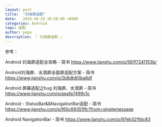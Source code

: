 ```yaml
---
layout: post
title:  "刘海屏适配"
date:   2019-10-29 16:50:00 +0800
categories: Android
tags: 适配
author: pepe
description: 『 刘海屏适配 』
---
```







参考：

Android 刘海屏适配全攻略 - 简书
https://www.jianshu.com/p/561f7241153b/

Android刘海屏、水滴屏全面屏适配方案 - 简书
https://www.jianshu.com/p/2b8db60ba8df

Android 屏幕适配之bug 刘海屏、水滴屏 - 简书
https://www.jianshu.com/p/aeafa7499c1c

Android - StatusBar&&NavigationBar适配 - 简书
https://www.jianshu.com/p/f65c69351ffc?from=singlemessage

Android NavigationBar - 简书
https://www.jianshu.com/p/97eb321fdc83
